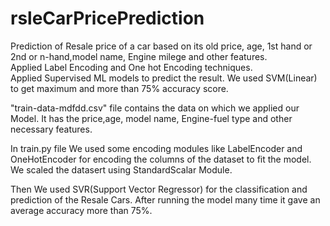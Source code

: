 # rsleCarPricePrediction
Prediction of Resale price of a car based on its old price, age, 1st hand or 2nd or n-hand,model name, Engine milege and other features.      
Applied Label Encoding and One hot Encoding techniques.     
Applied Supervised ML models to predict the result. We used SVM(Linear) to get maximum and more than 75% accuracy score.

"train-data-mdfdd.csv" file contains the data on which we applied our Model. It has the price,age, model name, Engine-fuel type and other necessary features.

In train.py file We used some encoding modules like LabelEncoder and OneHotEncoder for encoding the columns of the dataset to fit the model. We scaled the datasert using StandardScalar Module.

Then We used SVR(Support Vector Regressor) for the classification and prediction of the Resale Cars. After running the model many time it gave an average accuracy more than 75%.
